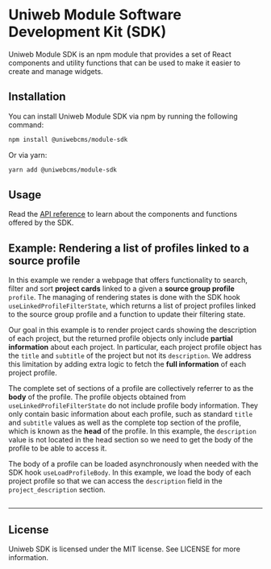 # Uniweb Module Software Development Kit (SDK)

Uniweb Module SDK is an npm module that provides a set of React components and utility functions that can be used to make it easier to create and manage widgets.

<!-- This module provides five components: `ProfileImage`, `PopoverMenu`, `SmartLink`, `DocumentImage` and `Blogs`. -->

## Installation

You can install Uniweb Module SDK via npm by running the following command:

```bash
npm install @uniwebcms/module-sdk
```

Or via yarn:

```bash
yarn add @uniwebcms/module-sdk
```

## Usage

Read the [API reference](docs/api.md) to learn about the components and functions offered by the SDK.

## Example: Rendering a list of profiles linked to a source profile

In this example we render a webpage that offers functionality to search, filter and sort **project cards** linked to a given a **source group profile** `profile`. The managing of rendering states is done with the SDK hook `useLinkedProfileFilterState`, which returns a list of project profiles linked to the source group profile and a function to update their filtering state.

Our goal in this example is to render project cards showing the description of each project, but the returned profile objects only include **partial information** about each project. In particular, each project profile object has the `title` and `subtitle` of the project but not its `description`. We address this limitation by  adding extra logic to fetch the **full information** of each project profile.

The complete set of sections of a profile are collectively referrer to as the **body** of the profile. The profile objects obtained from `useLinkedProfileFilterState` do not include profile body information. They only contain basic information about each profile, such as standard `title` and `subtitle` values as well as the complete top section of the profile, which is known as the **head** of the profile. In this example, the `description` value is not located in the head section so we need to get the body of the profile to be able to access it.

The body of a profile can be loaded asynchronously when needed with the SDK hook `useLoadProfileBody`. In this example, we load the body of each project profile so that we can access the `description` field in the `project_description` section.

```javascript

```

<!-- #### Link

The `Link` component is used to create link element. It accepts the following props:

-   `to` - A Profile object or a string href to use as the destination.
-   `external` - Optional. A boolean explicitly indicating whether the link us to open in a different webpage.
-   `ariaLabel` - The `aria-label` property of the link
-   `title` - The `title` property of the link

> It also accepts the standard properties of React element (e.g., 'className', 'target', 'children', 'onClick')

Here's an example of how to use the `PopoverMenu` component:

```jsx
import { Link } from '@uniwebcms/module-sdk';

function MyComponent() {
    return (
        <div>
            <Link to='https:...' className='xxx'>
                <span>A link</span>
            </Link>
        </div>
    );
}
```

#### ProfileImage

The `ProfileImage` component is used to display a banner or avatar image of a `profile` element based on the provided parameters. It accepts the following props:

-   `profile` - A profile object.
-   `type` - the type of the image (e.g., 'banner', 'avatar')

Here's an example of how to use the `ProfileImage` component:

```jsx
import { ProfileImage } from '@uniwebcms/module-sdk';

function MyComponent() {
    return (
        <div>
            <ProfileImage profile={profile} type='banner' />
        </div>
    );
}
```

#### Blog

The `Blog` component is used to render a page that displays a list of articles and views the content of an individual article. It accepts all the props came from parent element and the following extra props:

-   `recommenderMode` - The mode that indicates the display of either `latest blogs` or `relative blogs` under the content of a single blog (e.g., 'latest', 'relative')

Here's an example of how to use the `Blogs` component:

```jsx
import { Blogs } from '@uniwebcms/module-sdk';

function MyComponent(props) {
    return (
        <div>
            <Blog {...props} recommenderMode='relative' />
        </div>
    );
}
```

#### PopoverMenu

The `PopoverMenu` component is used to create a quick open menu. It accepts the following props:

-   `trigger` - The trigger element for the menu
-   `options` - An array of options for the menu
-   `triggerClassName` - The class name of the trigger element
-   `position` - The position property of the opened menu
-   `width` - The width of the opened menu
-   `zIndex` - The `zIndex` property of the opened menu

Here's an example of how to use the `PopoverMenu` component:

```jsx
import { PopoverMenu } from '@uniwebcms/module-sdk';

function MyComponent() {
    const options = [<div>Option 1</div>, <div>Option 2</div>, <div>Option 2</div>];

    return (
        <div>
            <PopoverMenu trigger={<button>Open Menu</button>} options={options} triggerClassName='px-2 py-1 text-blue-600 text-sm border rounded' position='top-0 left-4' width='200px' zIndex='10' />
        </div>
    );
}
```

#### DocumentImage

The `DocumentImage` component is used to render an element based on the uploaded assets of the `file` field in a `profile` section. The asset can be either an image or a file. In the case of a regular file, this component renders an element with preview functionality if applicable. It accepts the following props:

-   `profile` - A Profile object.
-   `value` - The value of the file field to render.
-   `activeLang` - Specify the language of the value if it is a `multi-lingual` field.
-   `className` - The `className` of the element.
-   `filePreview` - A boolean indicate weather show file preview or not.

Here's an example of how to use the `DocumentImage` component:

```jsx
import { DocumentImage } from '@uniwebcms/module-sdk';

function MyComponent() {
    return (
        <div>
            <DocumentImage contentType='docufolio' viewType='profile' contentId='1' value='_fieldValue' activeLang='en' className='xxx' filePreview={true} />
        </div>
    );
}
```

### Utility Functions

Uniweb SDK also provides several utility functions that can be used to perform common tasks. These functions include:

-   `client` - A function for making AJAX get requests
-   `postClient` - A function for making AJAX post requests
-   `localize` - A function return the localized string; _params: `map, defaultValue, language, return_the_first_non_empty_value_if_lang_value_is_empty`_
-   `getProfiles` - A function for fetching profiles
-   `getProfile` - A function for fetching a single profile
-   `getProfileSection` - A function for fetching a single profile's section data
-   `getListProfileItems` - A function for fetching profiles in a list
-   `getProfileTypes` - A function for fetching the information of a profile

Here's examples of how to use these functions:

```js
import{ client, postClient, localize } from '@uniwebcms/module-sdk';

client
    .get('/api/data', {
        params: {}
    })
    .then((response) => console.log(response))
    .catch((error) => console.error(error));

postClient
    .post('/api', formData)
    .then((response) => console.log(response))
    .catch((error) => console.error(error));

localize({en: 'Title', fr:'Titre', 'Title', true});

getProfiles('_contentType', '_viewType');

getProfile('_contentType', '_contentId');

getProfileSection('_contentType', '_contentId', '_sectionId');

getListProfileItems('_listId');

getProfileTypes('_contentType', '_viewType');
``` -->

* * *

## License

Uniweb SDK is licensed under the MIT license. See LICENSE for more information.
